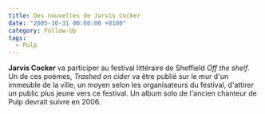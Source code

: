 ```yaml
---
title: Des nouvelles de Jarvis Cocker
date: "2005-10-31 00:00:00 +0100"
category: Follow-Up
tags:
  - Pulp
---
```


**Jarvis Cocker** va participer au festival littéraire de Sheffield _Off the
shelf_. Un de ces poèmes, _Trashed on cider_ va être publié sur le mur d'un
immeuble de la ville, un moyen selon les organisateurs du festival, d'attirer un
public plus jeune vers ce festival. Un album solo de l'ancien chanteur de Pulp
devrait suivre en 2006.
